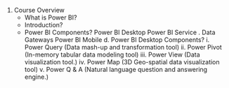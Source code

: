1.	Course Overview
    - What is Power BI?
    - Introduction?
    - Power BI Components?
Power BI Desktop
	Power BI Service
.	Data Gateways
	Power BI Mobile
d.	Power BI Desktop Components?
i.	Power Query (Data mash-up and transformation tool)
ii.	Power Pivot (In-memory tabular data modeling tool)
iii.	Power View (Data visualization tool.)
iv.	Power Map (3D Geo-spatial data visualization tool)
v.	Power Q & A (Natural language question and answering engine.)
